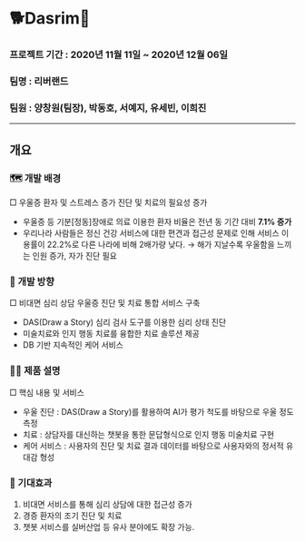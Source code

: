 # 🐕Dasrim🐶
### 프로젝트 기간 : 2020년 11월 11일 ~ 2020년 12월 06일
### 팀명 : 리버랜드
### 팀원 : 양창원(팀장), 박동호, 서예지, 유세빈, 이희진

- - -

## 개요
### 🗺 개발 배경
□ 우울증 환자 및 스트레스 증가 진단 및 치료의 필요성 증가
- 우울증 등 기분[정동]장애로 의료 이용한 환자 비율은 전년 동 기간 대비 __7.1% 증가__ 
- 우리나라 사람들은 정신 건강 서비스에 대한 편견과 접근성 문제로 인해 서비스 이용률이 22.2%로 다른 나라에 비해 2배가량 낮다.
→ 해가 지날수록 우울함을 느끼는 인원 증가, 자가 진단 필요

### 🧭 개발 방향
□ 비대면 심리 상담 우울증 진단 및 치료 통합 서비스 구축
 - DAS(Draw a Story) 심리 검사 도구를 이용한 심리 상태 진단
 - 미술치료와 인지 행동 치료를 융합한 치료 솔루션 제공
 - DB 기반 지속적인 케어 서비스
 
 ### 👩‍🏫 제품 설명
 □ 핵심 내용 및 서비스
 - 우울 진단 : DAS(Draw a Story)를 활용하여 AI가 평가 척도를 바탕으로 우울 정도 측정
 - 치료 : 상담자를 대신하는 챗봇을 통한 문답형식으로 인지 행동 미술치료 구현
 - 케어 서비스 : 사용자의 진단 및 치료 결과 데이터를 바탕으로 사용자와의 정서적 유대감 형성
 
 ### 🤩 기대효과
 1) 비대면 서비스를 통해 심리 상담에 대한 접근성 증가
 2) 경증 환자의 조기 진단 및 치료
 3) 챗봇 서비스를 실버산업 등 유사 분야에도 확장 가능.
